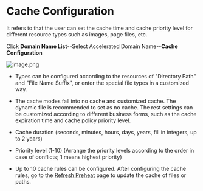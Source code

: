 # **Cache Configuration**

It refers to that the user can set the cache time and cache priority level for different resource types such as images, page files, etc.

Click **Domain Name List**--Select Accelerated Domain Name--**Cache Configuration**

![image.png](https://img1.jcloudcs.com/cms/ce3b1a47-fe29-4d91-affc-01580f6dc87f20180205095621.png)

- Types can be configured according to the resources of "Directory Path" and "File Name Suffix", or enter the special file types in a customized way.

  

- The cache modes fall into no cache and customized cache. The dynamic file is recommended to set as no cache. The rest settings can be customized according to different business forms, such as the cache expiration time and cache policy priority level.

- Cache duration (seconds, minutes, hours, days, years, fill in integers, up to 2 years)

- Priority level (1-10) (Arrange the priority levels according to the order in case of conflicts; 1 means highest priority)

- Up to 10 cache rules can be configured. After configuring the cache rules, go to the [Refresh Preheat](https://www.jdcloud.com/help/detail/2124/isCatalog/1) page to update the cache of files or paths.